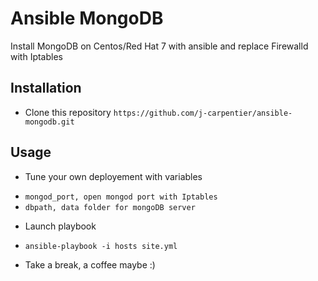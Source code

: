 # Ansible MongoDB
Install MongoDB on Centos/Red Hat 7 with ansible and replace Firewalld with Iptables

## Installation
- Clone this repository
`https://github.com/j-carpentier/ansible-mongodb.git`

## Usage

- Tune your own deployement with variables
* `mongod_port, open mongod port with Iptables`
* `dbpath, data folder for mongoDB server`

- Launch playbook
* `ansible-playbook -i hosts site.yml`

- Take a break, a coffee maybe :)
